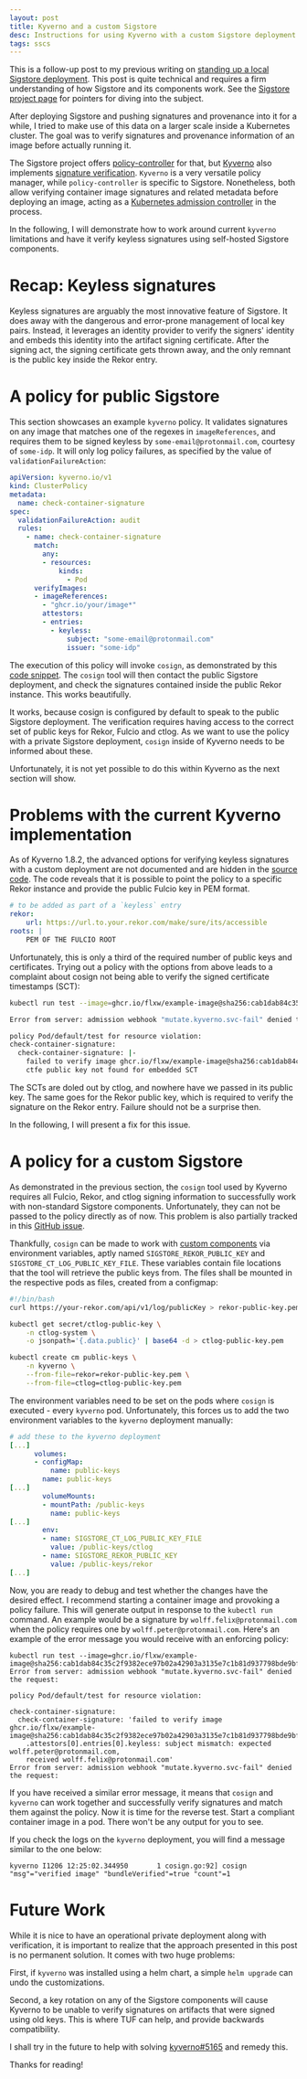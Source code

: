 ```yaml
---
layout: post
title: Kyverno and a custom Sigstore
desc: Instructions for using Kyverno with a custom Sigstore deployment
tags: sscs
---
```


This is a follow-up post to my previous writing on [standing up a local Sigstore deployment](/standing-up-sigstore-locally.html).
This post is quite technical and requires a firm understanding of how Sigstore and its components work.
See the [Sigstore project page](https://sigstore.dev) for pointers for diving into the subject.

After deploying Sigstore and pushing signatures and provenance into it for a while, I tried
to make use of this data on a larger scale inside a Kubernetes cluster.
The goal was to verify signatures and provenance information of an image before actually running it.

The Sigstore project offers [policy-controller](https://docs.sigstore.dev/policy-controller/overview) for that, but 
[Kyverno](https://kyverno.io) also implements [signature verification](https://kyverno.io/docs/writing-policies/verify-images/).
`Kyverno` is a very versatile policy manager, while `policy-controller` is specific to Sigstore.
Nonetheless, both allow verifying container image signatures and related metadata before deploying an image,
acting as a [Kubernetes admission controller](https://kubernetes.io/docs/reference/access-authn-authz/admission-controllers/) in the process.

In the following, I will demonstrate how to work around current `kyverno` limitations and have it verify keyless signatures using self-hosted Sigstore components.

# Recap: Keyless signatures
Keyless signatures are arguably the most innovative feature of Sigstore.
It does away with the dangerous and error-prone management of local key pairs.
Instead, it leverages an identity provider to verify the signers' identity
and embeds this identity into the artifact signing certificate.
After the signing act, the signing certificate gets thrown away, and the only remnant is the public key inside the Rekor entry.

# A policy for public Sigstore
This section showcases an example `kyverno` policy.
It validates signatures on any image that matches one of the regexes in `imageReferences`,
and requires them to be signed keyless by `some-email@protonmail.com`, courtesy of `some-idp`.
It will only log policy failures, as specified by the value of `validationFailureAction`:

```yaml
apiVersion: kyverno.io/v1
kind: ClusterPolicy
metadata:
  name: check-container-signature
spec:
  validationFailureAction: audit
  rules:
    - name: check-container-signature
      match:
        any:
        - resources:
            kinds:
              - Pod
      verifyImages:
      - imageReferences:
        - "ghcr.io/your/image*"
        attestors:
        - entries:
          - keyless:
              subject: "some-email@protonmail.com"
              issuer: "some-idp"
```

The execution of this policy will invoke `cosign`, as demonstrated by this [code snippet](https://github.com/kyverno/kyverno/blob/3a8affab1600f28e097b1cfa5c8c94b62df7e573/pkg/engine/imageVerify.go#L440).
The `cosign` tool will then contact the public Sigstore deployment, and check the signatures contained inside the public Rekor instance.
This works beautifully.

It works, because cosign is configured by default to speak to the public Sigstore deployment.
The verification requires having access to the correct set of public keys for Rekor, Fulcio and ctlog.
As we want to use the policy with a private Sigstore deployment, `cosign` inside of Kyverno needs to be informed about these.

Unfortunately, it is not yet possible to do this within Kyverno as the next section will show.

# Problems with the current Kyverno implementation
As of Kyverno 1.8.2, the advanced options for verifying keyless signatures with a custom deployment are not documented and are hidden in the [source code](https://github.com/kyverno/kyverno/blob/3a8affab1600f28e097b1cfa5c8c94b62df7e573/pkg/engine/imageVerify.go#L552-L562).
The code reveals that it is possible to point the policy to a specific Rekor instance and provide the public Fulcio key in PEM format.

```yaml
# to be added as part of a `keyless` entry
rekor:
    url: https://url.to.your.rekor.com/make/sure/its/accessible
roots: |
    PEM OF THE FULCIO ROOT
```

Unfortunately, this is only a third of the required number of public keys and certificates.
Trying out a policy with the options from above leads to a complaint about cosign not being able
to verify the signed certificate timestamps (SCT):

```bash
kubectl run test --image=ghcr.io/flxw/example-image@sha256:cab1dab84c35c2f9382ece97b02a42903a3135e7c1b81d937798bde9bf3ef486

Error from server: admission webhook "mutate.kyverno.svc-fail" denied the request: 

policy Pod/default/test for resource violation: 
check-container-signature:
  check-container-signature: |-
    failed to verify image ghcr.io/flxw/example-image@sha256:cab1dab84c35c2f9382ece97b02a42903a3135e7c1b81d937798bde9bf3ef486: .attestors[0].entries[0].keyless: no matching signatures:
    ctfe public key not found for embedded SCT
```

The SCTs are doled out by ctlog, and nowhere have we passed in its public key.
The same goes for the Rekor public key, which is required to verify the signature on the Rekor entry.
Failure should not be a surprise then.

In the following, I will present a fix for this issue.

# A policy for a custom Sigstore
As demonstrated in the previous section, the `cosign` tool used by Kyverno requires all Fulcio, Rekor, and ctlog signing information to successfully work with non-standard Sigstore components.
Unfortunately, they can not be passed to the policy directly as of now.
This problem is also partially tracked in this [GitHub issue](https://github.com/kyverno/kyverno/issues/5165).

Thankfully, `cosign` can be made to work with [custom components](https://docs.sigstore.dev/cosign/custom_components) via environment variables, aptly named `SIGSTORE_REKOR_PUBLIC_KEY` and `SIGSTORE_CT_LOG_PUBLIC_KEY_FILE`.
These variables contain file locations that the tool will retrieve the public keys from.
The files shall be mounted in the respective pods as files, created from a configmap:

```bash
#!/bin/bash
curl https://your-rekor.com/api/v1/log/publicKey > rekor-public-key.pem

kubectl get secret/ctlog-public-key \
    -n ctlog-system \
    -o jsonpath='{.data.public}' | base64 -d > ctlog-public-key.pem

kubectl create cm public-keys \
    -n kyverno \
    --from-file=rekor=rekor-public-key.pem \
    --from-file=ctlog=ctlog-public-key.pem
```

The environment variables need to be set on the pods where `cosign` is executed - every `kyverno` pod.
Unfortunately, this forces us to add the two environment variables to the `kyverno` deployment manually:

```yaml
# add these to the kyverno deployment
[...]
      volumes:
      - configMap:
          name: public-keys
        name: public-keys
[...]
        volumeMounts:
        - mountPath: /public-keys
          name: public-keys
[...]
        env:
        - name: SIGSTORE_CT_LOG_PUBLIC_KEY_FILE
          value: /public-keys/ctlog
        - name: SIGSTORE_REKOR_PUBLIC_KEY
          value: /public-keys/rekor
[...]
```

Now, you are ready to debug and test whether the changes have the desired effect.
I recommend starting a container image and provoking a policy failure.
This will generate output in response to the `kubectl run` command.
An example would be a signature by `wolff.felix@protonmail.com` when the policy requires one by `wolff.peter@protonmail.com`.
Here's an example of the error message you would receive with an enforcing policy:

```
kubectl run test --image=ghcr.io/flxw/example-image@sha256:cab1dab84c35c2f9382ece97b02a42903a3135e7c1b81d937798bde9bf3ef486
Error from server: admission webhook "mutate.kyverno.svc-fail" denied the request: 

policy Pod/default/test for resource violation: 

check-container-signature:
  check-container-signature: 'failed to verify image ghcr.io/flxw/example-image@sha256:cab1dab84c35c2f9382ece97b02a42903a3135e7c1b81d937798bde9bf3ef486:
    .attestors[0].entries[0].keyless: subject mismatch: expected wolff.peter@protonmail.com,
    received wolff.felix@protonmail.com'
Error from server: admission webhook "mutate.kyverno.svc-fail" denied the request: 
```

If you have received a similar error message, it means that `cosign` and `kyverno` can work together and successfully verify signatures and match them against the policy.
Now it is time for the reverse test. Start a compliant container image in a pod.
There won't be any output for you to see.

If you check the logs on the `kyverno` deployment, you will find a message similar to the one below:

```
kyverno I1206 12:25:02.344950       1 cosign.go:92] cosign "msg"="verified image" "bundleVerified"=true "count"=1
```

# Future Work
While it is nice to have an operational private deployment along with verification, it is important to realize that the approach presented in this post is no permanent solution. It comes with two huge problems:

First, if `kyverno` was installed using a helm chart, a simple `helm upgrade` can undo the customizations.

Second, a key rotation on any of the Sigstore components will cause Kyverno to be unable to verify signatures on artifacts that were signed using old keys. This is where TUF can help, and provide backwards compatibility.

I shall try in the future to help with solving [kyverno#5165](https://github.com/kyverno/kyverno/issues/5165) and remedy this.

Thanks for reading!